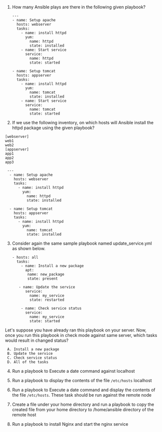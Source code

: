 1) How many Ansible plays are there in the following given playbook?
     ```
     ---
     - name: Setup apache
       hosts: webserver
       tasks:
         - name: install httpd
           yum:
             name: httpd
             state: installed
         - name: Start service
           service:
             name: httpd
             state: started

     - name: Setup tomcat
       hosts: appserver
       tasks:
         - name: install httpd
           yum:
             name: tomcat
             state: installed
         - name: Start service
           service:
             name: tomcat
             state: started
     ```

 2) If we use the following inventory, on which hosts will Ansible install the httpd package using the given playbook?

   ```
   [webserver]
   web1
   web2
   [appserver]
   app1
   app2
   app3
   ```

   ```
    ---
     - name: Setup apache
       hosts: webserver
       tasks:
         - name: install httpd
           yum:
             name: httpd
             state: installed

     - name: Setup tomcat
       hosts: appserver
       tasks:
         - name: install httpd
           yum:
             name: tomcat
             state: installed
  
   ```

3) Consider again the same sample playbook named update_service.yml as shown below.

     ```
     - hosts: all
       tasks:
         - name: Install a new package
           apt:
            name: new_package
            state: present

        - name: Update the service
           service:
             name: my_service
             state: restarted

         - name: Check service status
           service:
             name: my_service
             state: started
     ```

Let's suppose you have already ran this playbook on your server. Now, once you run this playbook in check mode against same server, which tasks would result in changed status?

     A. Install a new package
     B. Update the service
     C. Check service status
     D. All of the tasks

  4) Run a playbook to Execute a date command against localhost
     
  5) Run a playbook to display the contents of the file `/etc/hosts` localhost

  6) Run a playbook to Execute a date command and display the contents of the file `/etc/hosts`. These task should be run against the remote node

  7) Create a file under your home directory and run a playbook to copy the created file from your home directory to /home/ansible directory of the remote host
     
  8) Run a playbook to install Nginx and start the nginx service
